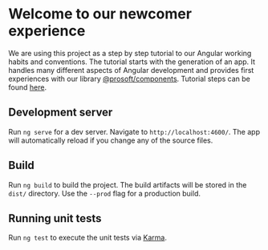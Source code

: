 # Welcome to our newcomer experience

We are using this project as a step by step tutorial to our Angular working habits and conventions. The tutorial starts with the generation of an app. It handles many different aspects of Angular development and provides first experiences with our library [@prosoft/components](https://github.com/prosoft-edv/components). Tutorial steps can be found [here](https://github.com/prosoft-edv/newcomer-experience/wiki).

## Development server

Run `ng serve` for a dev server. Navigate to `http://localhost:4600/`. The app will automatically reload if you change any of the source files.

## Build

Run `ng build` to build the project. The build artifacts will be stored in the `dist/` directory. Use the `--prod` flag for a production build.

## Running unit tests

Run `ng test` to execute the unit tests via [Karma](https://karma-runner.github.io).
